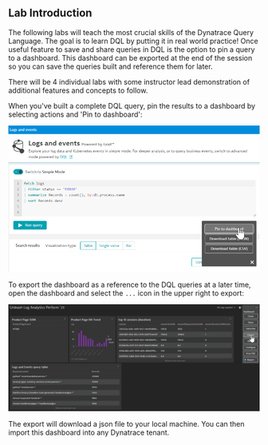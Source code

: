 ## Lab Introduction

The following labs will teach the most crucial skills of the Dynatrace Query Language. The goal is to learn DQL by putting it in real world practice! Once useful feature to save and share queries in DQL is the option to pin a query to a dashboard. This dashboard can be exported at the end of the session so you can save the queries built and reference them for later.

There will be 4 individual labs with some instructor lead demonstration of additional features and concepts to follow.

When you've built a complete DQL query, pin the results to a dashboard by selecting actions and 'Pin to dashboard':

![Actions](../../assets/images/pintodashboard.png)

To export the dashboard as a reference to the DQL queries at a later time, open the dashboard and select the `...` icon in the upper right to export:

![Export](../../assets/images/exportdashboard.png)

The export will download a json file to your local machine. You can then import this dashboard into any Dynatrace tenant.
